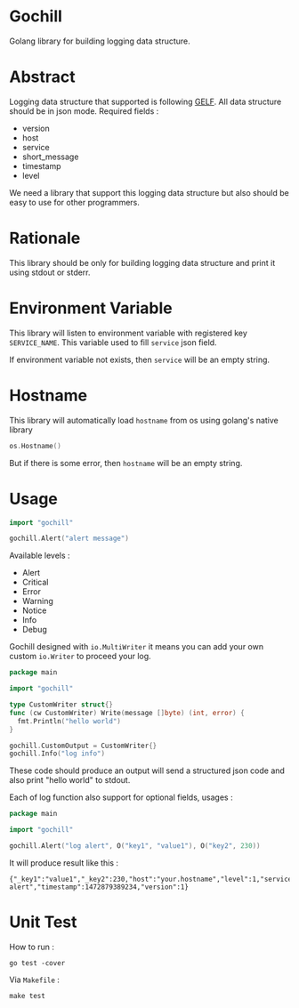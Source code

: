 # Gochill
Golang library for building logging data structure.

# Abstract

Logging data structure that supported is following [GELF](http://docs.graylog.org/en/2.0/pages/gelf.html#).
All data structure should be in json mode.  Required fields :

- version
- host
- service
- short_message
- timestamp
- level

We need a library that support this logging data structure but also should be easy
to use for other programmers.

# Rationale

This library should be only for building logging data structure and print it using
stdout or stderr.

# Environment Variable

This library will listen to environment variable with registered key `SERVICE_NAME`.
This variable used to fill `service` json field.

If environment variable not exists, then `service` will be an empty string.

# Hostname

This library will automatically load `hostname` from os using golang's native library

```go
os.Hostname()
```

But if there is some error, then `hostname` will be an empty string.

# Usage

```go
import "gochill"

gochill.Alert("alert message")
```

Available levels :

- Alert
- Critical
- Error
- Warning
- Notice
- Info
- Debug

Gochill designed with `io.MultiWriter` it means you can add your own custom
`io.Writer` to proceed your log.

```go
package main

import "gochill"

type CustomWriter struct{}
func (cw CustomWriter) Write(message []byte) (int, error) {
  fmt.Println("hello world")
}

gochill.CustomOutput = CustomWriter{}
gochill.Info("log info")
```

These code should produce an output will send a structured json code and also
print "hello world" to stdout.

Each of log function also support for optional fields, usages :

```go
package main

import "gochill"

gochill.Alert("log alert", O("key1", "value1"), O("key2", 230))
```

It will produce result like this :

```
{"_key1":"value1","_key2":230,"host":"your.hostname","level":1,"service":"","short_message":"log alert","timestamp":1472879389234,"version":1}
```

# Unit Test

How to run :

```
go test -cover
```

Via `Makefile` :

```
make test
```
